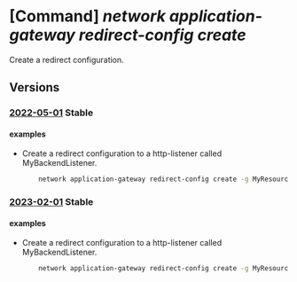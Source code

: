 # [Command] _network application-gateway redirect-config create_

Create a redirect configuration.

## Versions

### [2022-05-01](/Resources/mgmt-plane/L3N1YnNjcmlwdGlvbnMve30vcmVzb3VyY2Vncm91cHMve30vcHJvdmlkZXJzL21pY3Jvc29mdC5uZXR3b3JrL2FwcGxpY2F0aW9uZ2F0ZXdheXMve30=/2022-05-01.xml) **Stable**

<!-- mgmt-plane /subscriptions/{}/resourcegroups/{}/providers/microsoft.network/applicationgateways/{} 2022-05-01 properties.redirectConfigurations[] -->

#### examples

- Create a redirect configuration to a http-listener called MyBackendListener.
    ```bash
        network application-gateway redirect-config create -g MyResourceGroup --gateway-name MyAppGateway -n MyRedirectConfig --type Permanent --include-path true --include-query-string true --target-listener MyBackendListener
    ```

### [2023-02-01](/Resources/mgmt-plane/L3N1YnNjcmlwdGlvbnMve30vcmVzb3VyY2Vncm91cHMve30vcHJvdmlkZXJzL21pY3Jvc29mdC5uZXR3b3JrL2FwcGxpY2F0aW9uZ2F0ZXdheXMve30=/2023-02-01.xml) **Stable**

<!-- mgmt-plane /subscriptions/{}/resourcegroups/{}/providers/microsoft.network/applicationgateways/{} 2023-02-01 properties.redirectConfigurations[] -->

#### examples

- Create a redirect configuration to a http-listener called MyBackendListener.
    ```bash
        network application-gateway redirect-config create -g MyResourceGroup --gateway-name MyAppGateway -n MyRedirectConfig --type Permanent --include-path true --include-query-string true --target-listener MyBackendListener
    ```
